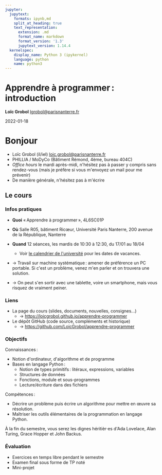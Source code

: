 ```yaml
---
jupyter:
  jupytext:
    formats: ipynb,md
    split_at_heading: true
    text_representation:
      extension: .md
      format_name: markdown
      format_version: '1.3'
      jupytext_version: 1.14.4
  kernelspec:
    display_name: Python 3 (ipykernel)
    language: python
    name: python3
---
```


<!-- #region slideshow={"slide_type": "skip"} -->
<!-- LTeX: language=fr -->
<!-- #endregion -->
<!-- #region slideshow={"slide_type": "slide"} -->
Apprendre à programmer : introduction
=====================================

**Loïc Grobol** [<lgrobol@parisnanterre.fr>](mailto:lgrobol@parisnanterre.fr)

2022-01-18
<!-- #endregion -->


<!-- #region slideshow={"slide_type": "slide"} -->
# Bonjour

- Loïc Grobol (il/iel) [<loic.grobol@parisnanterre.fr>](mailto:loic.grobol@parisnanterre.fr)
- PHILLIA / MoDyCo (Bâtiment Rémond, 4ème, bureau 404C)
- *Office hours* le mardi après-midi, n'hésitez pas à passer y compris sans rendez-vous (mais je
  préfère si vous m'envoyez un mail pour me prévenir)
- De manière générale, n'hésitez pas à m'écrire
<!-- #endregion -->

<!-- #region slideshow={"slide_type": "slide"} -->
## Le cours
<!-- #endregion -->

<!-- #region slideshow={"slide_type": "subslide"} -->
### Infos pratiques

- **Quoi** « Apprendre à programmer », 4L6SC01P
- **Où** Salle R05, bâtiment Ricœur, Université Paris Nanterre, 200 avenue de la République,
  Nanterre
- **Quand** 12 séances, les mardis de 10:30 à 12:30, du 17/01 au 18/04
  - Voir [le calendrier de
    l'université](https://etudiants.parisnanterre.fr/calendrier-universitaire-2021-2022-1018180.kjsp)
    pour les dates de vacances.

- → Travail sur machine systématique : amener de préférence un PC portable. Si c'est un problème,
  venez m'en parler et on trouvera une solution.
- → On peut s'en sortir avec une tablette, voire un smartphone, mais vous risquez de vraiment
  peiner.
<!-- #endregion -->

<!-- #region slideshow={"slide_type": "subslide"} -->
### Liens

- La page du cours (slides, documents, nouvelles, consignes…)
  - → <https://loicgrobol.github.io/apprendre-programmer>
- Le dépôt GitHub (code source, compléments et historique)
  - → <https://github.com/LoicGrobol/apprendre-programmer>
<!-- #endregion -->

<!-- #region slideshow={"slide_type": "subslide"} -->
### Objectifs

Connaissances :

- Notion d'ordinateur, d'algorithme et de programme
- Bases en langage Python :
  - Notion de types primitifs : litéraux, expressions, variables
  - Structures de données
  - Fonctions, module et sous-programmes
  - Lecture/écriture dans des fichiers
<!-- #endregion -->

<!-- #region slideshow={"slide_type": "subslide"} -->
Compétences :

- Décrire un problème puis écrire un algorithme pour mettre en œuvre sa résolution.
- Maîtriser les outils élémentaires de la programmation en langage Python.

À la fin du semestre, vous serez les dignes héritièr⋅es d'Ada Lovelace, Alan Turing, Grace Hopper et
John Backus.
<!-- #endregion -->

<!-- #region slideshow={"slide_type": "subslide"} -->
### Évaluation

- Exercices en temps libre pendant le semestre
- Examen final sous forme de TP noté
- Mini-projet
<!-- #endregion -->
